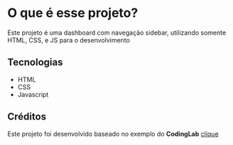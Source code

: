 # O que é esse projeto?
Este projeto é uma dashboard com navegação sidebar, utilizando somente HTML, CSS, e JS para o desenvolvimento

## Tecnologias
<p>
    <ul>
        <li>HTML</li>
        <li>CSS</li>
        <li>Javascript</li>
    </ul>
</p>

## Créditos
Este projeto foi desenvolvido baseado no exemplo do <strong>CodingLab</strong> <a href="https://youtu.be/wEfaoAa99XY">clique</a>